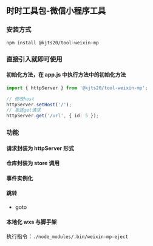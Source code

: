 ## 时时工具包-微信小程序工具

### 安装方式

```shell
npm install @kjts20/tool-weixin-mp
```

### 直接引入就即可使用

#### 初始化方法，在 app.js 中执行方法中的初始化方法

```ts
import { httpServer } from '@kjts20/tool-weixin-mp';

// 修改host
httpServer.setHost('/');
// 发送get请求
httpServer.get('/url', { id: 5 });
```

### 功能

#### 请求封装为 httpServer 形式

#### 仓库封装为 store 调用

#### 事件实例化

#### 跳转

-   goto

#### 本地化 wxs 与脚手架

执行指令：`./node_modules/.bin/weixin-mp-eject`
